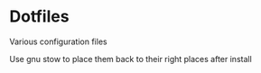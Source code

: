 Dotfiles
========

Various configuration files

Use gnu stow to place them back to their right places after install
